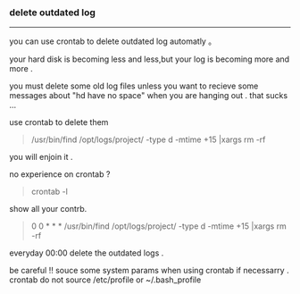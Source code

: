 ### delete outdated log 
______________________________

you can use crontab to delete outdated log automatly 。

your hard disk is becoming less and less,but your log is becoming more and more .

you must delete some old log files unless you want to recieve some messages about "hd have no space" when you are hanging out . that sucks ...

use crontab to delete them 

>   /usr/bin/find /opt/logs/project/ -type d -mtime +15 |xargs rm -rf

you will enjoin it  .

no experience on crontab  ? 
>   crontab -l 

show all your contrb.

>   0 0 * * *  /usr/bin/find /opt/logs/project/ -type d -mtime +15 |xargs rm -rf

everyday 00:00 delete the outdated logs .

be careful !! souce some system params when using crontab if necessarry . crontab do not source /etc/profile or ~/.bash_profile 
